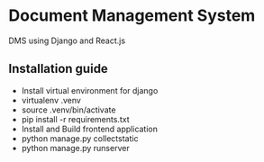 # Document Management System
DMS using Django and React.js

## Installation guide
- Install virtual environment for django
- virtualenv .venv
- source .venv/bin/activate
- pip install -r requirements.txt
- Install and Build frontend application
- python manage.py collectstatic
- python manage.py runserver